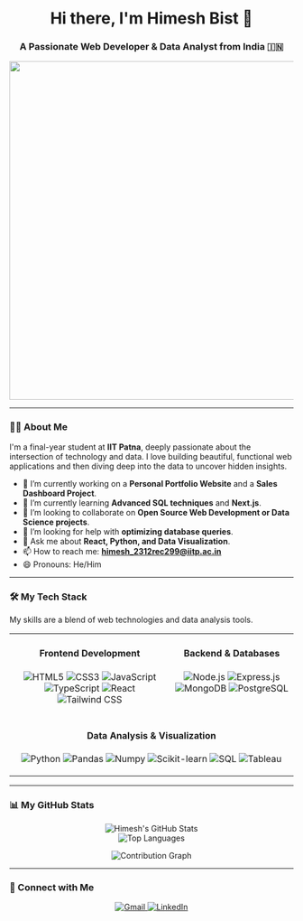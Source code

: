 <h1 align="center">Hi there, I'm Himesh Bist 👋</h1>
<h3 align="center">A Passionate Web Developer & Data Analyst from India 🇮🇳</h3>

<p align="center">
  <img src="https://media.giphy.com/media/v1.Y2lkPTc5MGI3NjExd2RtaWUzYjV5aXR6MGtsaWhnaDlpbHpjbnd6d2U2NnJocGZ0enYyZSZlcD12MV9pbnRlcm5hbF9naWZfYnlfaWQmY3Q9Zw/qgQUggACpCjo6jpI2h/giphy.gif" width="600" />
</p>

---

### 👨‍💻 About Me

I'm a final-year student at **IIT Patna**, deeply passionate about the intersection of technology and data. I love building beautiful, functional web applications and then diving deep into the data to uncover hidden insights.

- 🔭 I’m currently working on a **Personal Portfolio Website** and a **Sales Dashboard Project**.
- 🌱 I’m currently learning **Advanced SQL techniques** and **Next.js**.
- 👯 I’m looking to collaborate on **Open Source Web Development or Data Science projects**.
- 🤔 I’m looking for help with **optimizing database queries**.
- 💬 Ask me about **React, Python, and Data Visualization**.
- 📫 How to reach me: **himesh_2312rec299@iitp.ac.in**
- 😄 Pronouns: He/Him

---

### 🛠️ My Tech Stack

My skills are a blend of web technologies and data analysis tools.

<table>
  <tr>
    <td align="center" valign="top">
      <h4>Frontend Development</h4>
      <p>
        <img src="https://img.shields.io/badge/HTML5-E34F26?style=for-the-badge&logo=html5&logoColor=white" alt="HTML5" />
        <img src="https://img.shields.io/badge/CSS3-1572B6?style=for-the-badge&logo=css3&logoColor=white" alt="CSS3" />
        <img src="https://img.shields.io/badge/JavaScript-F7DF1E?style=for-the-badge&logo=javascript&logoColor=black" alt="JavaScript" />
        <img src="https://img.shields.io/badge/TypeScript-3178C6?style=for-the-badge&logo=typescript&logoColor=white" alt="TypeScript" />
        <img src="https://img.shields.io/badge/React-20232A?style=for-the-badge&logo=react&logoColor=61DAFB" alt="React" />
        <img src="https://img.shields.io/badge/Tailwind_CSS-38B2AC?style=for-the-badge&logo=tailwind-css&logoColor=white" alt="Tailwind CSS" />
      </p>
    </td>
    <td align="center" valign="top">
      <h4>Backend & Databases</h4>
      <p>
        <img src="https://img.shields.io/badge/Node.js-339933?style=for-the-badge&logo=nodedotjs&logoColor=white" alt="Node.js" />
        <img src="https://img.shields.io/badge/Express.js-000000?style=for-the-badge&logo=express&logoColor=white" alt="Express.js" />
        <img src="https://img.shields.io/badge/MongoDB-47A248?style=for-the-badge&logo=mongodb&logoColor=white" alt="MongoDB" />
        <img src="https://img.shields.io/badge/PostgreSQL-316192?style=for-the-badge&logo=postgresql&logoColor=white" alt="PostgreSQL" />
      </p>
    </td>
  </tr>
  <tr>
    <td align="center" valign="top" colspan="2">
      <h4>Data Analysis & Visualization</h4>
      <p>
        <img src="https://img.shields.io/badge/Python-3776AB?style=for-the-badge&logo=python&logoColor=white" alt="Python" />
        <img src="https://img.shields.io/badge/Pandas-150458?style=for-the-badge&logo=pandas&logoColor=white" alt="Pandas" />
        <img src="https://img.shields.io/badge/Numpy-013243?style=for-the-badge&logo=numpy&logoColor=white" alt="Numpy" />
        <img src="https://img.shields.io/badge/scikit--learn-F7931A?style=for-the-badge&logo=scikit-learn&logoColor=white" alt="Scikit-learn" />
        <img src="https://img.shields.io/badge/SQL-025E8C?style=for-the-badge&logo=sqlite&logoColor=white" alt="SQL" />
        <img src="https://img.shields.io/badge/Tableau-E97627?style=for-the-badge&logo=tableau&logoColor=white" alt="Tableau" />
      </p>
    </td>
  </tr>
</table>

---

### 📊 My GitHub Stats

<p align="center">
  <img src="https://github-readme-stats.vercel.app/api?username=himeshbist&show_icons=true&theme=tokyonight&include_all_commits=true&count_private=true" alt="Himesh's GitHub Stats" />
  <br/>
  <img src="https://github-readme-stats.vercel.app/api/top-langs/?username=himeshbist&layout=compact&langs_count=8&theme=tokyonight" alt="Top Languages" />
</p>

<p align="center">
  <img src="https://github-readme-activity-graph.vercel.app/graph?username=himeshbist&theme=tokyo-night" alt="Contribution Graph" />
</p>

---

### 🔗 Connect with Me

<p align="center">
  <a href="mailto:himesh_2312rec299@iitp.ac.in">
    <img src="https://img.shields.io/badge/Gmail-D14836?style=for-the-badge&logo=gmail&logoColor=white" alt="Gmail"/>
  </a>
  <a href="https://www.linkedin.com/in/YOUR_LINKEDIN_USERNAME" target="_blank">
    <img src="https://img.shields.io/badge/LinkedIn-0077B5?style=for-the-badge&logo=linkedin&logoColor=white" alt="LinkedIn"/>
  </a>
  </p>
